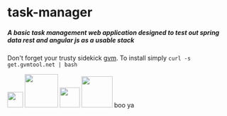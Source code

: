 task-manager
==============
##### A basic task management web application designed to test out spring data rest and angular js as a usable stack

Don't forget your trusty sidekick <a href="http://gvmtool.net">gvm</a>. To install simply <code>curl -s get.gvmtool.net | bash</code>

<img src="http://www.inqool.cz/images/spring-logo.png" width="35"/>
<img src="http://groovy.codehaus.org/images/groovy-logo-medium.png" width="75"/>
<img src="http://www.douglaspasqua.com/wp-content/uploads/2014/01/java.png" width="45"/>
<img src="http://www.flucorrex.ch/images/yaml-logo.jpg" width="70"/>
boo ya
